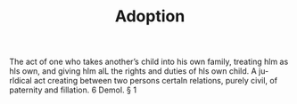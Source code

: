 ---
title: Adoption
letter: A
permalink: "/definitions/bld-adoption.html"
body: The act of one who takes another’s child into his own family, treating hlm as
  hls own, and giving hlm alL the rights and duties of hls own child. A ju-rldical
  act creating between two persons certaln relations, purely civil, of paternity and
  fillation. 6 Demol. § 1
published_at: '2018-07-07'
source: Black's Law Dictionary 2nd Ed (1910)
layout: post
---